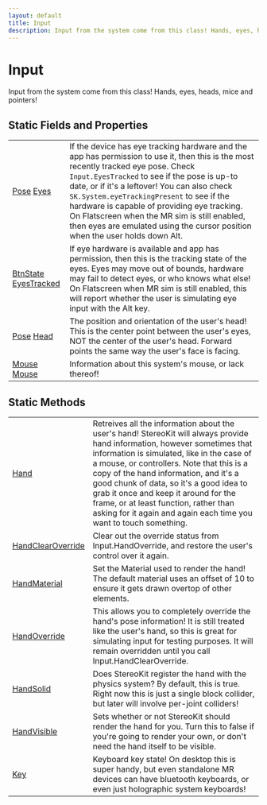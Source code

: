 ```yaml
---
layout: default
title: Input
description: Input from the system come from this class! Hands, eyes, heads, mice and pointers!
---
```

# Input

Input from the system come from this class! Hands, eyes,
heads, mice and pointers!




## Static Fields and Properties

|  |  |
|--|--|
|[Pose]({{site.url}}/Pages/Reference/Pose.html) [Eyes]({{site.url}}/Pages/Reference/Input/Eyes.html)|If the device has eye tracking hardware and the app has permission to use it, then this is the most recently tracked eye pose. Check `Input.EyesTracked` to see if the pose is up-to date, or if it's a leftover!  You can also check `SK.System.eyeTrackingPresent` to see if the hardware is capable of providing eye tracking.  On Flatscreen when the MR sim is still enabled, then eyes are emulated using the cursor position when the user holds down Alt.|
|[BtnState]({{site.url}}/Pages/Reference/BtnState.html) [EyesTracked]({{site.url}}/Pages/Reference/Input/EyesTracked.html)|If eye hardware is available and app has permission, then this is the tracking state of the eyes. Eyes may move out of bounds, hardware may fail to detect eyes, or who knows what else!  On Flatscreen when MR sim is still enabled, this will report whether the user is simulating eye input with the Alt key.|
|[Pose]({{site.url}}/Pages/Reference/Pose.html) [Head]({{site.url}}/Pages/Reference/Input/Head.html)|The position and orientation of the user's head! This is the center point between the user's eyes, NOT the center of the user's head. Forward points the same way the user's face is facing.|
|[Mouse]({{site.url}}/Pages/Reference/Mouse.html) [Mouse]({{site.url}}/Pages/Reference/Input/Mouse.html)|Information about this system's mouse, or lack thereof!|


## Static Methods

|  |  |
|--|--|
|[Hand]({{site.url}}/Pages/Reference/Input/Hand.html)|Retreives all the information about the user's hand! StereoKit will always provide hand information, however sometimes that information is simulated, like in the case of a mouse, or controllers.  Note that this is a copy of the hand information, and it's a good chunk of data, so it's a good idea to grab it once and keep it around for the frame, or at least function, rather than asking for it again and again each time you want to touch something.|
|[HandClearOverride]({{site.url}}/Pages/Reference/Input/HandClearOverride.html)|Clear out the override status from Input.HandOverride, and restore the user's control over it again.|
|[HandMaterial]({{site.url}}/Pages/Reference/Input/HandMaterial.html)|Set the Material used to render the hand! The default material uses an offset of 10 to ensure it gets drawn overtop of other elements.|
|[HandOverride]({{site.url}}/Pages/Reference/Input/HandOverride.html)|This allows you to completely override the hand's pose information! It is still treated like the user's hand, so this is great for simulating input for testing purposes. It will remain overridden until you call Input.HandClearOverride.|
|[HandSolid]({{site.url}}/Pages/Reference/Input/HandSolid.html)|Does StereoKit register the hand with the physics system? By default, this is true. Right now this is just a single block collider, but later will involve per-joint colliders!|
|[HandVisible]({{site.url}}/Pages/Reference/Input/HandVisible.html)|Sets whether or not StereoKit should render the hand for you. Turn this to false if you're going to render your own, or don't need the hand itself to be visible.|
|[Key]({{site.url}}/Pages/Reference/Input/Key.html)|Keyboard key state! On desktop this is super handy, but even standalone MR devices can have bluetooth keyboards, or even just holographic system keyboards!|

